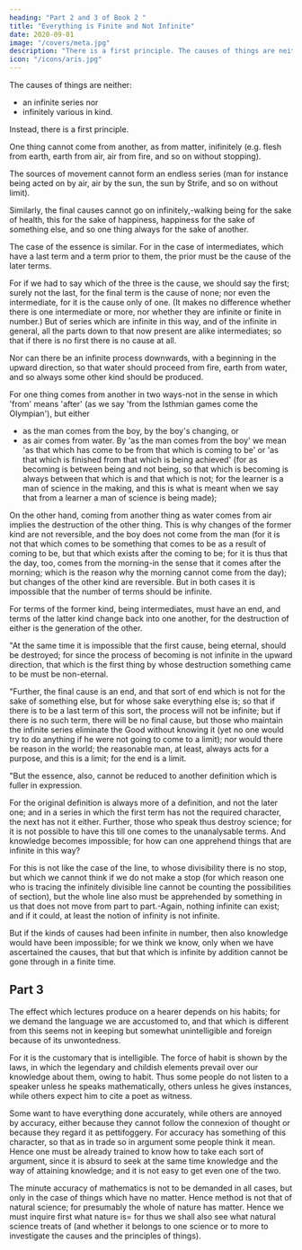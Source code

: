 ```yaml
---
heading: "Part 2 and 3 of Book 2 "
title: "Everything is Finite and Not Infinite"
date: 2020-09-01
image: "/covers/meta.jpg"
description: "There is a first principle. The causes of things are neither an infinite series nor infinitely various in kind."
icon: "/icons/aris.jpg"
---
```



The causes of things are neither:
- an infinite series nor
- infinitely various in kind.

Instead, there is a first principle. 

One thing cannot come from another, as from matter, inifinitely (e.g. flesh from earth, earth from air, air from fire, and so on without stopping). 

The sources of movement cannot form an endless series (man for instance being acted on by air, air by the sun, the sun by Strife, and so on without limit). 

Similarly, the final causes cannot go on infinitely,-walking being for the sake of health, this for the sake of happiness, happiness for the sake of something else, and so one thing always for the sake of another. 

The case of the essence is similar. For in the case of intermediates, which have a last term and a term prior to them, the prior must be the cause of the later terms. 

For if we had to say which of the three is the cause, we should say the first; surely not the last, for the final term is the cause of none; nor even the intermediate, for it is the cause only of one. (It makes no difference whether there is one intermediate or more, nor whether they are infinite or finite in number.) But of series which are infinite in this way, and of the infinite in general, all the parts down to that now present are alike intermediates; so that if there is no first there is no cause at all.

Nor can there be an infinite process downwards, with a beginning in the upward direction, so that water should proceed from fire, earth from water, and so always some other kind should be produced. 

For one thing comes from another in two ways-not in the sense in which 'from' means 'after' (as we say 'from the Isthmian games come the Olympian'), but either 

- as the man comes from the boy, by the boy's changing, or 
- as air comes from water. By 'as the man comes from the boy' we mean 'as that which has come to be from that which is coming to be' or 'as that which is finished from that which is being achieved' (for as becoming is between being and not being, so that which is becoming is always between that which is and that which is not; for the learner is a man of science in the making, and this is what is meant when we say that from a learner a man of science is being made); 

On the other hand, coming from another thing as water comes from air implies the destruction of the other thing. This is why changes of the former kind are not reversible, and the boy does not come from the man (for it is not that which comes to be something that comes to be as a result of coming to be, but that which exists after the coming to be; for it is thus that the day, too, comes from the morning-in the sense that it comes after the morning; which is the reason why the morning cannot come from the day); but changes of the other kind are reversible. But in both cases it is impossible that the number of terms should be infinite. 

For terms of the former kind, being intermediates, must have an end, and terms of the latter kind change back into one another, for the destruction of either is the generation of the other.

"At the same time it is impossible that the first cause, being eternal, should be destroyed; for since the process of becoming is not infinite in the upward direction, that which is the first thing by whose destruction something came to be must be non-eternal.

"Further, the final cause is an end, and that sort of end which is not for the sake of something else, but for whose sake everything else is; so that if there is to be a last term of this sort, the process will not be infinite; but if there is no such term, there will be no final cause, but those who maintain the infinite series eliminate the Good without knowing it (yet no one would try to do anything if he were not going to come to a limit); nor would there be reason in the world; the reasonable man, at least, always acts for a purpose, and this is a limit; for the end is a limit.

"But the essence, also, cannot be reduced to another definition which is fuller in expression. 

For the original definition is always more of a definition, and not the later one; and in a series in which the first term has not the required character, the next has not it either. Further, those who speak thus destroy science; for it is not possible to have this till one comes to the unanalysable terms. And knowledge becomes impossible; for how can one apprehend things that are infinite in this way? 

For this is not like the case of the line, to whose divisibility there is no stop, but which we cannot think if we do not make a stop (for which reason one who is tracing the infinitely divisible line cannot be counting the possibilities of section), but the whole line also must be apprehended by something in us that does not move from part to part.-Again, nothing infinite can exist; and if it could, at least the notion of infinity is not infinite.

But if the kinds of causes had been infinite in number, then also knowledge would have been impossible; for we think we know, only when we have ascertained the causes, that but that which is infinite by addition cannot be gone through in a finite time.


## Part 3

The effect which lectures produce on a hearer depends on his habits; for we demand the language we are accustomed to, and that which is different from this seems not in keeping but somewhat unintelligible and foreign because of its unwontedness. 

For it is the customary that is intelligible. The force of habit is shown by the laws, in which the legendary and childish elements prevail over our knowledge about them, owing to habit. Thus some people do not listen to a speaker unless he speaks mathematically, others unless he gives instances, while others expect him to cite a poet as witness. 

Some want to have everything done accurately, while others are annoyed by accuracy, either because they cannot follow the connexion of thought or because they regard it as pettifoggery. For accuracy has something of this character, so that as in trade so in argument some people think it mean. Hence one must be already trained to know how to take each sort of argument, since it is absurd to seek at the same time knowledge and the way of attaining knowledge; and it is not easy to get even one of the two.

The minute accuracy of mathematics is not to be demanded in all cases, but only in the case of things which have no matter. Hence method is not that of natural science; for presumably the whole of nature has matter. Hence we must inquire first what nature is= for thus we shall also see what natural science treats of (and whether it belongs to one science or to more to investigate the causes and the principles of things).

